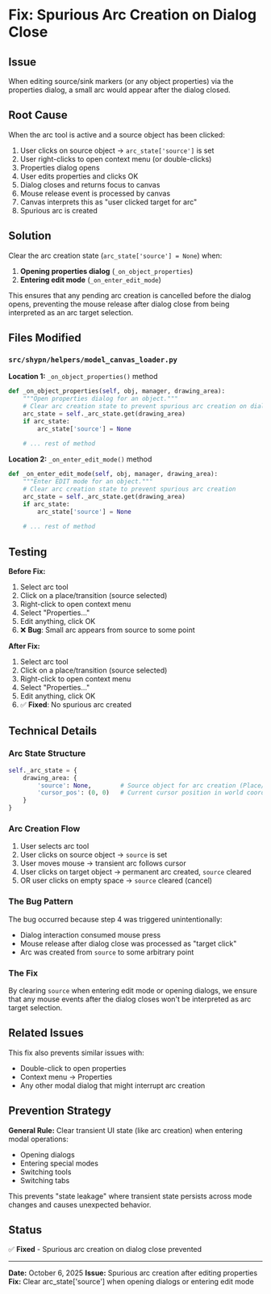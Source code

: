 # Fix: Spurious Arc Creation on Dialog Close

## Issue
When editing source/sink markers (or any object properties) via the properties dialog, a small arc would appear after the dialog closed.

## Root Cause
When the arc tool is active and a source object has been clicked:
1. User clicks on source object → `arc_state['source']` is set
2. User right-clicks to open context menu (or double-clicks)
3. Properties dialog opens
4. User edits properties and clicks OK
5. Dialog closes and returns focus to canvas
6. Mouse release event is processed by canvas
7. Canvas interprets this as "user clicked target for arc"
8. Spurious arc is created

## Solution
Clear the arc creation state (`arc_state['source'] = None`) when:
1. **Opening properties dialog** (`_on_object_properties`)
2. **Entering edit mode** (`_on_enter_edit_mode`)

This ensures that any pending arc creation is cancelled before the dialog opens, preventing the mouse release after dialog close from being interpreted as an arc target selection.

## Files Modified

### `src/shypn/helpers/model_canvas_loader.py`

**Location 1:** `_on_object_properties()` method
```python
def _on_object_properties(self, obj, manager, drawing_area):
    """Open properties dialog for an object."""
    # Clear arc creation state to prevent spurious arc creation on dialog close
    arc_state = self._arc_state.get(drawing_area)
    if arc_state:
        arc_state['source'] = None
    
    # ... rest of method
```

**Location 2:** `_on_enter_edit_mode()` method
```python
def _on_enter_edit_mode(self, obj, manager, drawing_area):
    """Enter EDIT mode for an object."""
    # Clear arc creation state to prevent spurious arc creation
    arc_state = self._arc_state.get(drawing_area)
    if arc_state:
        arc_state['source'] = None
    
    # ... rest of method
```

## Testing

**Before Fix:**
1. Select arc tool
2. Click on a place/transition (source selected)
3. Right-click to open context menu
4. Select "Properties..."
5. Edit anything, click OK
6. ❌ **Bug**: Small arc appears from source to some point

**After Fix:**
1. Select arc tool
2. Click on a place/transition (source selected)
3. Right-click to open context menu
4. Select "Properties..."
5. Edit anything, click OK
6. ✅ **Fixed**: No spurious arc created

## Technical Details

### Arc State Structure
```python
self._arc_state = {
    drawing_area: {
        'source': None,        # Source object for arc creation (Place/Transition)
        'cursor_pos': (0, 0)   # Current cursor position in world coords
    }
}
```

### Arc Creation Flow
1. User selects arc tool
2. User clicks on source object → `source` is set
3. User moves mouse → transient arc follows cursor
4. User clicks on target object → permanent arc created, `source` cleared
5. OR user clicks on empty space → `source` cleared (cancel)

### The Bug Pattern
The bug occurred because step 4 was triggered unintentionally:
- Dialog interaction consumed mouse press
- Mouse release after dialog close was processed as "target click"
- Arc was created from `source` to some arbitrary point

### The Fix
By clearing `source` when entering edit mode or opening dialogs, we ensure that any mouse events after the dialog closes won't be interpreted as arc target selection.

## Related Issues

This fix also prevents similar issues with:
- Double-click to open properties
- Context menu → Properties
- Any other modal dialog that might interrupt arc creation

## Prevention Strategy

**General Rule:** Clear transient UI state (like arc creation) when entering modal operations:
- Opening dialogs
- Entering special modes
- Switching tools
- Switching tabs

This prevents "state leakage" where transient state persists across mode changes and causes unexpected behavior.

## Status

✅ **Fixed** - Spurious arc creation on dialog close prevented

---

**Date:** October 6, 2025
**Issue:** Spurious arc creation after editing properties
**Fix:** Clear arc_state['source'] when opening dialogs or entering edit mode
